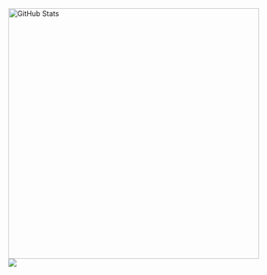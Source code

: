 <img width="500px"  alt="GitHub Stats" src="https://github-readme-stats.vercel.app/api?username=HuaDavide&count_private=true&show_icons=true"/>
 <a> <img align="center" src="https://github-readme-stats.vercel.app/api/top-langs/?username=HuaDavide&layout=compact&theme=buefy&hide_border=true" /> </a> 

<!--
**HuaDavide/HuaDavide** is a ✨ _special_ ✨ repository because its `README.md` (this file) appears on your GitHub profile.

Here are some ideas to get you started:

- 🔭 I’m currently working on ...
- 🌱 I’m currently learning ...
- 👯 I’m looking to collaborate on ...
- 🤔 I’m looking for help with ...
- 💬 Ask me about ...
- 📫 How to reach me: ...
- 😄 Pronouns: ...
- ⚡ Fun fact: ...
-->
